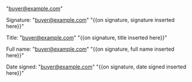 "buyer@example.com"

Signature: "buyer@example.com" "{{on signature, signature inserted here}}"

Title: "buyer@example.com" "{{on signature, title inserted here}}"

Full name: "buyer@example.com" "{{on signature, full name inserted here}}"

Date signed: "buyer@example.com" "{{on signature, date signed inserted here}}"
